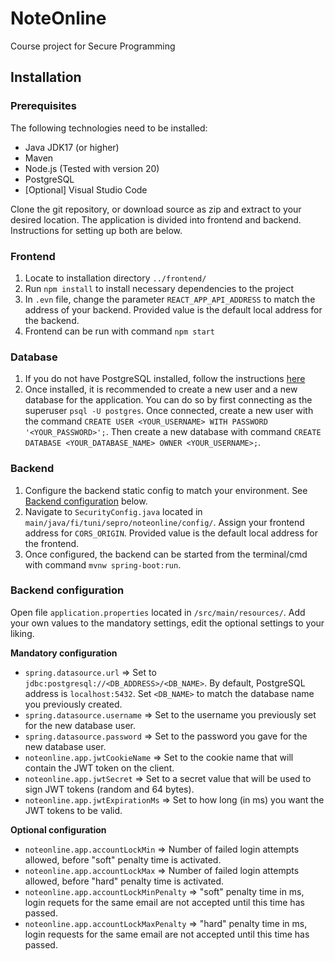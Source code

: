 # NoteOnline
Course project for Secure Programming

## Installation

### Prerequisites
The following technologies need to be installed:
- Java JDK17 (or higher)
- Maven
- Node.js (Tested with version 20)
- PostgreSQL
- [Optional] Visual Studio Code

Clone the git repository, or download source as zip and extract to your desired location. The application is divided into frontend and backend. Instructions for setting up both are below.
### Frontend
1. Locate to installation directory `../frontend/`
2. Run `npm install` to install necessary dependencies to the project
3. In `.evn` file, change the parameter `REACT_APP_API_ADDRESS` to match the address of your backend. Provided value is the default local address for the backend.
4. Frontend can be run with command `npm start`

### Database
1. If you do not have PostgreSQL installed, follow the instructions [here](https://www.postgresql.org/)
2. Once installed, it is recommended to create a new user and a new database for the application. You can do so by first connecting as the superuser `psql -U postgres`. Once connected, create a new user with the command `CREATE USER <YOUR_USERNAME> WITH PASSWORD '<YOUR_PASSWORD>';`. Then create a new database with command `CREATE DATABASE <YOUR_DATABASE_NAME> OWNER <YOUR_USERNAME>;`.

### Backend
1. Configure the backend static config to match your environment. See [Backend configuration]("https://github.com/Polystyreeni/NoteOnline/blob/main/README.md#backend-configuration") below.
2. Navigate to `SecurityConfig.java` located in `main/java/fi/tuni/sepro/noteonline/config/`. Assign your frontend address for `CORS_ORIGIN`. Provided value is the default local address for the frontend.
3. Once configured, the backend can be started from the terminal/cmd with command `mvnw spring-boot:run`.

### Backend configuration
Open file `application.properties` located in `/src/main/resources/`. Add your own values to the mandatory settings, edit the optional settings to your liking.

**Mandatory configuration**
- `spring.datasource.url` => Set to `jdbc:postgresql://<DB_ADDRESS>/<DB_NAME>`. By default, PostgreSQL address is `localhost:5432`. Set `<DB_NAME>` to match the database name you previously created.
- `spring.datasource.username` => Set to the username you previously set for the new database user.
- `spring.datasource.password` => Set to the password you gave for the new database user.
- `noteonline.app.jwtCookieName` => Set to the cookie name that will contain the JWT token on the client.
- `noteonline.app.jwtSecret` => Set to a secret value that will be used to sign JWT tokens (random and 64 bytes).
- `noteonline.app.jwtExpirationMs` => Set to how long (in ms) you want the JWT tokens to be valid.

**Optional configuration**
- `noteonline.app.accountLockMin` => Number of failed login attempts allowed, before "soft" penalty time is activated.
- `noteonline.app.accountLockMax` => Number of failed login attempts allowed, before "hard" penalty time is activated.
- `noteonline.app.accountLockMinPenalty` => "soft" penalty time in ms, login requets for the same email are not accepted until this time has passed.
- `noteonline.app.accountLockMaxPenalty` => "hard" penalty time in ms, login requests for the same email are not accepted until this time has passed. 
